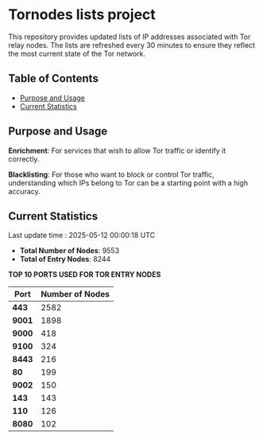 # Tornodes lists project

This repository provides updated lists of IP addresses associated with Tor relay nodes. The lists are refreshed every 30 minutes to ensure they reflect the most current state of the Tor network.

## Table of Contents

- [Purpose and Usage](#purpose-and-usage)
- [Current Statistics](#current-statistics)


## Purpose and Usage

**Enrichment**: For services that wish to allow Tor traffic or identify it correctly.

**Blacklisting**: For those who want to block or control Tor traffic, understanding which IPs belong to Tor can be a starting point with a high accuracy.

## Current Statistics

Last update time : 2025-05-12 00:00:18 UTC

- **Total Number of Nodes**: 9553
- **Total of Entry Nodes**: 8244

**TOP 10 PORTS USED FOR TOR ENTRY NODES**

| **Port** | **Number of Nodes** |
|------|-----------------|
| **443**   | 2582  |
| **9001**   | 1898  |
| **9000**   | 418  |
| **9100**   | 324  |
| **8443**   | 216  |
| **80**   | 199  |
| **9002**   | 150  |
| **143**   | 143  |
| **110**   | 126  |
| **8080**   | 102  |

